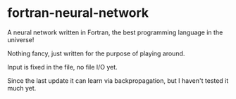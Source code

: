 # fortran-neural-network
A neural network written in Fortran, the best programming language in the universe!

Nothing fancy, just written for the purpose of playing around.

Input is fixed in the file, no file I/O yet.

Since the last update it can learn via backpropagation, but I haven't tested it much yet.
